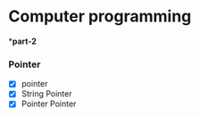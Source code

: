 # Computer programming
***part-2**

### Pointer
- [x] pointer
- [x] String Pointer
- [x] Pointer Pointer